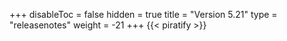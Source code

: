 +++
disableToc = false
hidden = true
title = "Version 5.21"
type = "releasenotes"
weight = -21
+++
{{< piratify >}}
